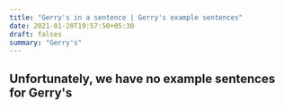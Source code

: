 ```yaml
---
title: "Gerry's in a sentence | Gerry's example sentences"
date: 2021-01-20T19:57:50+05:30
draft: falses
summary: "Gerry's"
---
```

## Unfortunately, we have no example sentences for Gerry's                 
